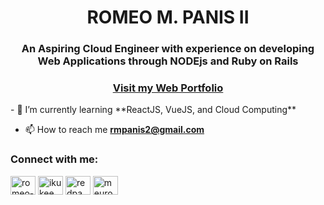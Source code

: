 <h1 align="center">ROMEO M. PANIS II</h1>
<h3 align="center">An Aspiring Cloud Engineer with experience on developing Web Applications through NODEjs and Ruby on Rails</h3>
<h3 align="center"><a href="https://romeo-portfolio.vercel.app">Visit my Web Portfolio</a></h3>
- 🌱 I’m currently learning **ReactJS, VueJS, and Cloud Computing**

- 📫 How to reach me **rmpanis2@gmail.com**

<h3 align="left">Connect with me:</h3>
<p align="left">
<a href="https://linkedin.com/in/romeo-panis-ii-a43b2b270" target="blank"><img align="center" src="https://raw.githubusercontent.com/rahuldkjain/github-profile-readme-generator/master/src/images/icons/Social/linked-in-alt.svg" alt="romeo-panis-ii-a43b2b270" height="30" width="40" /></a>
<a href="https://fb.com/ikukee" target="blank"><img align="center" src="https://raw.githubusercontent.com/rahuldkjain/github-profile-readme-generator/master/src/images/icons/Social/facebook.svg" alt="ikukee" height="30" width="40" /></a>
<a href="https://instagram.com/redpa" target="blank"><img align="center" src="https://raw.githubusercontent.com/rahuldkjain/github-profile-readme-generator/master/src/images/icons/Social/instagram.svg" alt="redpa" height="30" width="40" /></a>
<a href="https://discord.gg/meuro" target="blank"><img align="center" src="https://raw.githubusercontent.com/rahuldkjain/github-profile-readme-generator/master/src/images/icons/Social/discord.svg" alt="meuro" height="30" width="40" /></a>
</p>

